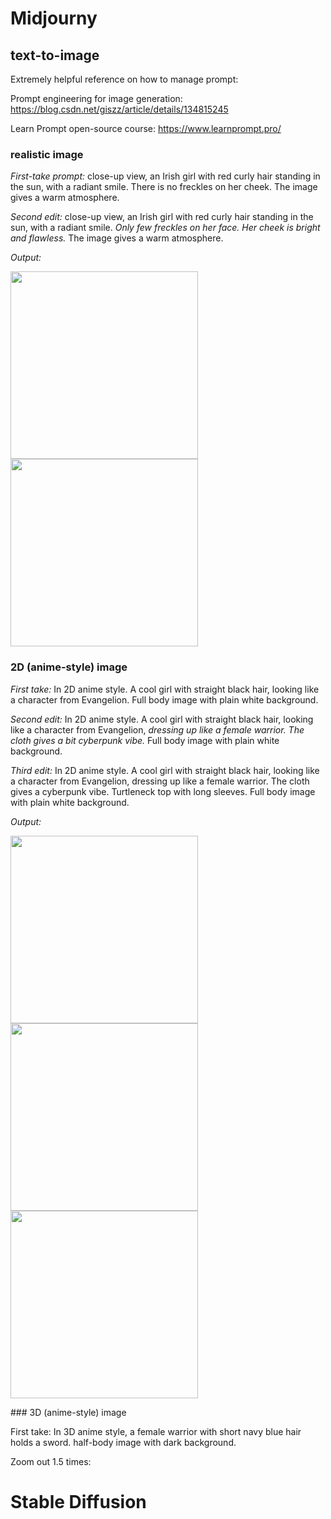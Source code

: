 # Midjourny

## text-to-image

Extremely helpful reference on how to manage prompt: 

Prompt engineering for image generation: https://blog.csdn.net/giszz/article/details/134815245

Learn Prompt open-source course: https://www.learnprompt.pro/

### realistic image

_First-take prompt:_ close-up view, an Irish girl with red curly hair standing in the sun, with a radiant smile. 
There is no freckles on her cheek. The image gives a warm atmosphere.

_Second edit:_ close-up view, 
an Irish girl with red curly hair standing in the sun, with a radiant smile. 
_Only few freckles on her face. Her cheek is bright and flawless._ The image gives a warm atmosphere.

_Output:_
<p float="left">
  <img src="https://github.com/user-attachments/assets/da2b605d-10a8-4df2-8065-ae7fe763af31" width="300" />
  <img src="https://github.com/user-attachments/assets/4e374e71-177f-4f0d-926e-3a710bcbf9ca" width="300" /> 
</p>

### 2D (anime-style) image

_First take:_ In 2D anime style. A cool girl with straight black hair, looking like a character from Evangelion. Full body image with plain white background.

_Second edit:_ In 2D anime style. A cool girl with straight black hair, looking like a character from Evangelion, 
_dressing up like a female warrior. The cloth gives a bit cyberpunk vibe._ Full body image with plain white background. 

_Third edit:_ In 2D anime style. A cool girl with straight black hair, looking like a character from Evangelion, dressing up like a female warrior.
The cloth gives a cyberpunk vibe. Turtleneck top with long sleeves. Full body image with plain white background. 

_Output:_

<p float="left">
  <img src="https://github.com/user-attachments/assets/7412d920-754e-4736-89ae-be246846b1b0" width="300" />
  <img src="https://github.com/user-attachments/assets/f306a5d1-d9a5-447b-936d-f2da59a99ada" width="300" /> 
  <img src="https://github.com/user-attachments/assets/ab80d117-ff4e-4bd2-be35-b99d811cbb14" width="300" /> 
</p>
### 3D (anime-style) image

First take: In 3D anime style, a female warrior with short navy blue hair holds a sword. half-body image with dark background.

Zoom out 1.5 times:

# Stable Diffusion
